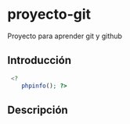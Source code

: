 # proyecto-git
Proyecto para aprender git y github

## Introducción

```php
 <? 
    phpinfo(); ?>

```

## Descripción
